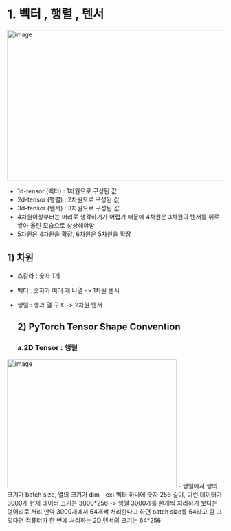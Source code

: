 # 1. 벡터 , 행렬 , 텐서
<img width="574" height="350" alt="image" src="https://github.com/user-attachments/assets/85ba2970-bbaa-49c8-b279-f7c44b38aa0a" />

- 1d-tensor (벡터) : 1차원으로 구성된 값
- 2d-tensor (행렬) : 2차원으로 구성된 값
- 3d-tensor (텐서) : 3차원으로 구성된 값
- 4차원이상부터는 머리로 생각하기가 어렵기 때문에 4차원은 3차원의 텐서를 위로 쌓아 올린 모습으로 상상해야함
- 5차원은 4차원을 확장, 6차원은 5차원을 확장

## 1) 차원
- 스칼라 : 숫자 1개 
- 벡터 : 숫자가 여러 개 나열 -> 1차원 텐서
- 행렬 : 행과 열 구조 -> 2차원 텐서

  ## 2) PyTorch Tensor Shape Convention
  ### a.2D Tensor : 행렬
<img width="394" height="300" alt="image" src="https://github.com/user-attachments/assets/a54aa8a1-f618-46ea-aba8-7479fb24fb69" />
- 행렬에서 행의 크기가 batch size, 열의 크기가 dim
- ex) 벡터 하나에 숫자 256 길이, 이런 데이터가 3000개
  현재 데이터 크기는 3000*256 -> 행렬
  3000개를 한개씩 처리하기 보다는 덩어리로 처리
  만약 3000개에서 64개씩 처리한다고 하면 batch size를 64라고 함
  그렇다면 컴퓨터가 한 번에 처리하는 2D 텐서의 크기는 64*256
  
